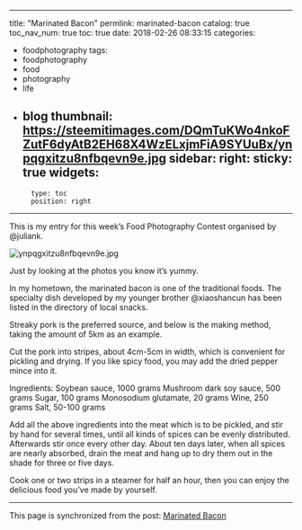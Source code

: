
---
title: "Marinated Bacon"
permlink: marinated-bacon
catalog: true
toc_nav_num: true
toc: true
date: 2018-02-26 08:33:15
categories:
- foodphotography
tags:
- foodphotography
- food
- photography
- life
- blog
thumbnail: https://steemitimages.com/DQmTuKWo4nkoFZutF6dyAtB2EH68X4WzELxjmFiA9SYUuBx/ynpqgxitzu8nfbqevn9e.jpg
sidebar:
    right:
        sticky: true
widgets:
    -
        type: toc
        position: right
---


This is my entry for this week’s Food Photography Contest organised by @juliank.

![ynpqgxitzu8nfbqevn9e.jpg](https://steemitimages.com/DQmTuKWo4nkoFZutF6dyAtB2EH68X4WzELxjmFiA9SYUuBx/ynpqgxitzu8nfbqevn9e.jpg)

Just by looking at the photos you know it’s yummy.

In my hometown, the marinated bacon is one of the traditional foods. The specialty dish developed by my younger brother @xiaoshancun has been listed in the directory of local snacks.

Streaky pork is the preferred source, and below is the making method, taking the amount of 5km as an example. 

Cut the pork into stripes, about 4cm-5cm in width, which is convenient for pickling and drying. If you like spicy food, you may add the dried pepper mince into it.

Ingredients:
Soybean sauce, 1000 grams
Mushroom dark soy sauce, 500 grams
Sugar, 100 grams
Monosodium glutamate, 20 grams
Wine, 250 grams
Salt, 50-100 grams

Add all the above ingredients into the meat which is to be pickled, and stir by hand for several times, until all kinds of spices can be evenly distributed. Afterwards stir once every other day. About ten days later, when all spices are nearly absorbed, drain the meat and hang up to dry them out in the shade for three or five days. 

Cook one or two strips in a steamer for half an hour, then you can enjoy the delicious food you’ve made by yourself.

- - -

This page is synchronized from the post: [Marinated Bacon](https://steemit.com/@bring/marinated-bacon)
